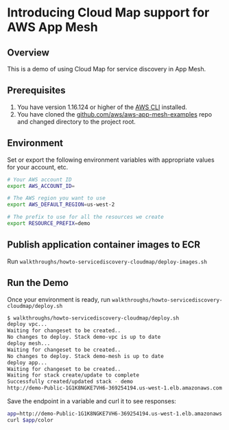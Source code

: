 # Introducing Cloud Map support for AWS App Mesh

## Overview

This is a demo of using Cloud Map for service discovery in App Mesh.

## Prerequisites

1. You have version 1.16.124 or higher of the [AWS CLI](https://docs.aws.amazon.com/cli/latest/userguide/cli-chap-install.html) installed.
2. You have cloned the [github.com/aws/aws-app-mesh-examples](https://github.com/aws/aws-app-mesh-examples) repo and changed directory to the project root.

## Environment

Set or export the following environment variables with appropriate values for your account, etc.

```bash
# Your AWS account ID
export AWS_ACCOUNT_ID=

# The AWS region you want to use
export AWS_DEFAULT_REGION=us-west-2

# The prefix to use for all the resources we create
export RESOURCE_PREFIX=demo
```

## Publish application container images to ECR

Run `walkthroughs/howto-servicediscovery-cloudmap/deploy-images.sh`

## Run the Demo

Once your environment is ready, run `walkthroughs/howto-servicediscovery-cloudmap/deploy.sh`

```bash
$ walkthroughs/howto-servicediscovery-cloudmap/deploy.sh
deploy vpc...
Waiting for changeset to be created..
No changes to deploy. Stack demo-vpc is up to date
deploy mesh...
Waiting for changeset to be created..
No changes to deploy. Stack demo-mesh is up to date
deploy app...
Waiting for changeset to be created..
Waiting for stack create/update to complete
Successfully created/updated stack - demo
http://demo-Public-1G1K8NGKE7VH6-369254194.us-west-1.elb.amazonaws.com
```

Save the endpoint in a variable and curl it to see responses:

```bash
app=http://demo-Public-1G1K8NGKE7VH6-369254194.us-west-1.elb.amazonaws.com
curl $app/color
```
